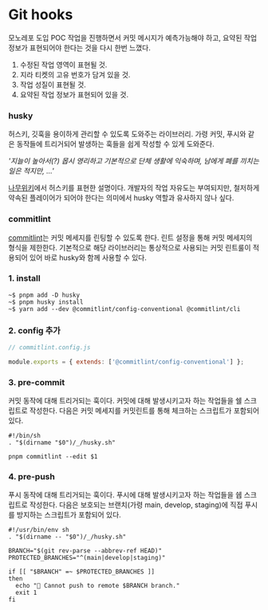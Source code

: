 # Git hooks

모노레포 도입 POC 작업을 진행하면서 커밋 메시지가 예측가능해야 하고, 요약된 작업 정보가 표현되어야 한다는 것을 다시 한번 느꼈다.

1. 수정된 작업 영역이 표현될 것.
2. 지라 티켓의 고유 번호가 담겨 있을 것.
3. 작업 성질이 표현될 것.
4. 요약된 작업 정보가 표현되어 있을 것.

### husky

허스키, 깃훅을 용이하게 관리할 수 있도록 도와주는 라이브러리. 가령 커밋, 푸시와 같은 동작들에 트리거되어 발생하는 훅들을 쉽게 작성할 수 있게
도와준다. 

_'지늘이 높아서(?) 몹시 영리하고 기본적으로 단체 생활에 익숙하며, 남에게 폐를 끼치는 일은 적지만, ...'_

[나무위키](https://namu.wiki/w/%EC%8B%9C%EB%B2%A0%EB%A6%AC%EC%95%88%20%ED%97%88%EC%8A%A4%ED%82%A4)에서 허스키를 표현한 설명이다.
개발자의 작업 자유도는 부여되지만, 철저하게 약속된 플레이어가 되어야 한다는 의미에서 husky 역할과 유사하지 않나 싶다.

### commitlint

[commitlint](https://www.conventionalcommits.org/en/v1.0.0/)는 커밋 메세지를 린팅할 수 있도록 한다. 린트 설정을 통해 커밋 메세지의 형식을 제한한다. 기본적으로 해당 라이브러리는 통상적으로 사용되는
커밋 린트룰이 적용되어 있어 바로 husky와 함께 사용할 수 있다.

### 1. install

```shell
~$ pnpm add -D husky
~$ pnpm husky install
~$ yarn add --dev @commitlint/config-conventional @commitlint/cli
```

### 2. config 추가
```js
// commitlint.config.js

module.exports = { extends: ['@commitlint/config-conventional'] };
```

### 3. pre-commit

커밋 동작에 대해 트리거되는 훅이다. 커밋에 대해 발생시키고자 하는 작업들을 쉘 스크립트로 작성한다.
다음은 커밋 메세지를 커밋린트를 통해 체크하는 스크립트가 포함되어 있다.

```shell
#!/bin/sh
. "$(dirname "$0")/_/husky.sh"

pnpm commitlint --edit $1
```

### 4. pre-push

푸시 동작에 대해 트리거되는 훅이다. 푸시에 대해 발생시키고자 하는 작업들을 쉡 스크립트로 작성한다.
다음은 보호되는 브랜치(가령 main, develop, staging)에 직접 푸시를 방지하는 스크립트가 포함되어 있다.

```shell
#!/usr/bin/env sh
. "$(dirname -- "$0")/_/husky.sh"

BRANCH="$(git rev-parse --abbrev-ref HEAD)"
PROTECTED_BRANCHES="^(main|develop|staging)"

if [[ "$BRANCH" =~ $PROTECTED_BRANCHES ]]
then
  echo "🚫 Cannot push to remote $BRANCH branch."
  exit 1
fi
```





